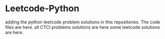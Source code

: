 # Leetcode-Python
adding the python leetcode problem solutions in this repositories. 
The code files are here.
all CTCI problems solutions are here
some leetcode solutions are here.












































































































































































































































































































































































































































































































































































































































































































































































































































































































































































































































































































































































































